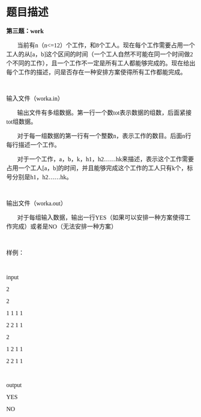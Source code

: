 # 题目描述


<p>
	<b><span style="font-size:16px;font-family:&#39;Microsoft YaHei&#39;;">第三题：</span></b><b><span style="font-size:16px;font-family:&#39;Microsoft YaHei&#39;;">work</span></b> 
</p>
<p style="text-indent:21.75pt;">
	<span style="font-family:&#39;Microsoft YaHei&#39;;font-size:16px;">当前有</span><span style="font-family:&#39;Microsoft YaHei&#39;;font-size:16px;">n</span><span style="font-family:&#39;Microsoft YaHei&#39;;font-size:16px;">（</span><span style="font-family:&#39;Microsoft YaHei&#39;;font-size:16px;">n&lt;=12</span><span style="font-family:&#39;Microsoft YaHei&#39;;font-size:16px;">）个工作，和</span><span style="font-family:&#39;Microsoft YaHei&#39;;font-size:16px;">8</span><span style="font-family:&#39;Microsoft YaHei&#39;;font-size:16px;">个工人。现在每个工作需要占用一个工人的从</span><span style="font-family:&#39;Microsoft YaHei&#39;;font-size:16px;">[a</span><span style="font-family:&#39;Microsoft YaHei&#39;;font-size:16px;">，</span><span style="font-family:&#39;Microsoft YaHei&#39;;font-size:16px;">b]</span><span style="font-family:&#39;Microsoft YaHei&#39;;font-size:16px;">这个区间的时间（一个工人自然不可能在同一个时间做</span><span style="font-family:&#39;Microsoft YaHei&#39;;font-size:16px;">2</span><span style="font-family:&#39;Microsoft YaHei&#39;;font-size:16px;">个不同的工作），且一个工作不一定是所有工人都能够完成的。现在给出每个工作的描述，问是否存在一种安排方案使得所有工作都能完成。</span><span></span> 
</p>
<p>
	<span style="font-family:&#39;Microsoft YaHei&#39;;font-size:16px;"> </span> 
</p>
<p>
	<span style="font-family:&#39;Microsoft YaHei&#39;;font-size:16px;">输入文件（</span><span style="font-family:&#39;Microsoft YaHei&#39;;font-size:16px;">worka.in</span><span style="font-family:&#39;Microsoft YaHei&#39;;font-size:16px;">）</span><span></span> 
</p>
<p style="text-indent:21.75pt;">
	<span style="font-family:&#39;Microsoft YaHei&#39;;font-size:16px;">输出文件有多组数据。第一行一个数</span><span style="font-family:&#39;Microsoft YaHei&#39;;font-size:16px;">tot</span><span style="font-family:&#39;Microsoft YaHei&#39;;font-size:16px;">表示数据的组数，后面紧接</span><span style="font-family:&#39;Microsoft YaHei&#39;;font-size:16px;">tot</span><span style="font-family:&#39;Microsoft YaHei&#39;;font-size:16px;">组数据。</span><span></span> 
</p>
<p style="text-indent:21.75pt;">
	<span style="font-family:&#39;Microsoft YaHei&#39;;font-size:16px;">对于每一组数据的第一行有一个整数</span><span style="font-family:&#39;Microsoft YaHei&#39;;font-size:16px;">n</span><span style="font-family:&#39;Microsoft YaHei&#39;;font-size:16px;">，表示工作的数目。后面</span><span style="font-family:&#39;Microsoft YaHei&#39;;font-size:16px;">n</span><span style="font-family:&#39;Microsoft YaHei&#39;;font-size:16px;">行每行描述一个工作。</span><span></span> 
</p>
<p style="text-indent:21.75pt;">
	<span style="font-family:&#39;Microsoft YaHei&#39;;font-size:16px;">对于一个工作，</span><span style="font-family:&#39;Microsoft YaHei&#39;;font-size:16px;">a</span><span style="font-family:&#39;Microsoft YaHei&#39;;font-size:16px;">，</span><span style="font-family:&#39;Microsoft YaHei&#39;;font-size:16px;">b</span><span style="font-family:&#39;Microsoft YaHei&#39;;font-size:16px;">，</span><span style="font-family:&#39;Microsoft YaHei&#39;;font-size:16px;">k</span><span style="font-family:&#39;Microsoft YaHei&#39;;font-size:16px;">，</span><span style="font-family:&#39;Microsoft YaHei&#39;;font-size:16px;">h1</span><span style="font-family:&#39;Microsoft YaHei&#39;;font-size:16px;">，</span><span style="font-family:&#39;Microsoft YaHei&#39;;font-size:16px;">h2</span><span style="font-family:&#39;Microsoft YaHei&#39;;font-size:16px;">……</span><span style="font-family:&#39;Microsoft YaHei&#39;;font-size:16px;">hk</span><span style="font-family:&#39;Microsoft YaHei&#39;;font-size:16px;">来描述，表示这个工作需要占用一个工人</span><span style="font-family:&#39;Microsoft YaHei&#39;;font-size:16px;">[a</span><span style="font-family:&#39;Microsoft YaHei&#39;;font-size:16px;">，</span><span style="font-family:&#39;Microsoft YaHei&#39;;font-size:16px;">b]</span><span style="font-family:&#39;Microsoft YaHei&#39;;font-size:16px;">的时间，并且能够完成这个工作的工人只有</span><span style="font-family:&#39;Microsoft YaHei&#39;;font-size:16px;">k</span><span style="font-family:&#39;Microsoft YaHei&#39;;font-size:16px;">个，标号分别是</span><span style="font-family:&#39;Microsoft YaHei&#39;;font-size:16px;">h1</span><span style="font-family:&#39;Microsoft YaHei&#39;;font-size:16px;">，</span><span style="font-family:&#39;Microsoft YaHei&#39;;font-size:16px;">h2</span><span style="font-family:&#39;Microsoft YaHei&#39;;font-size:16px;">……</span><span style="font-family:&#39;Microsoft YaHei&#39;;font-size:16px;">hk</span><span style="font-family:&#39;Microsoft YaHei&#39;;font-size:16px;">。</span><span></span> 
</p>
<p>
	<span style="font-family:&#39;Microsoft YaHei&#39;;font-size:16px;"> </span> 
</p>
<p>
	<span style="font-family:&#39;Microsoft YaHei&#39;;font-size:16px;">输出文件（</span><span style="font-family:&#39;Microsoft YaHei&#39;;font-size:16px;">worka.out</span><span style="font-family:&#39;Microsoft YaHei&#39;;font-size:16px;">）</span><span></span> 
</p>
<p style="text-indent:21.75pt;">
	<span style="font-family:&#39;Microsoft YaHei&#39;;font-size:16px;">对于每组输入数据，输出一行</span><span style="font-family:&#39;Microsoft YaHei&#39;;font-size:16px;">YES</span><span style="font-family:&#39;Microsoft YaHei&#39;;font-size:16px;">（如果可以安排一种方案使得工作完成）或者是</span><span style="font-family:&#39;Microsoft YaHei&#39;;font-size:16px;">NO</span><span style="font-family:&#39;Microsoft YaHei&#39;;font-size:16px;">（无法安排一种方案）</span><span></span> 
</p>
<p>
	<span style="font-family:&#39;Microsoft YaHei&#39;;font-size:16px;"> </span> 
</p>
<p>
	<span style="font-family:&#39;Microsoft YaHei&#39;;font-size:16px;">样例：</span><span></span> 
</p>
<p>
	<span style="font-family:&#39;Microsoft YaHei&#39;;font-size:16px;"> </span> 
</p>
<p>
	<span style="font-family:&#39;Microsoft YaHei&#39;;font-size:16px;">input</span> 
</p>
<p>
	<span style="font-family:&#39;Microsoft YaHei&#39;;font-size:16px;">2</span> 
</p>
<p>
	<span style="font-family:&#39;Microsoft YaHei&#39;;font-size:16px;">2</span> 
</p>
<p>
	<span style="font-family:&#39;Microsoft YaHei&#39;;font-size:16px;">1 1 1 1 </span> 
</p>
<p>
	<span style="font-family:&#39;Microsoft YaHei&#39;;font-size:16px;">2 2 1 1</span> 
</p>
<p>
	<span style="font-family:&#39;Microsoft YaHei&#39;;font-size:16px;">2</span> 
</p>
<p>
	<span style="font-family:&#39;Microsoft YaHei&#39;;font-size:16px;">1 2 1 1 </span> 
</p>
<p>
	<span style="font-family:&#39;Microsoft YaHei&#39;;font-size:16px;">2 2 1 1</span> 
</p>
<p>
	<span style="font-family:&#39;Microsoft YaHei&#39;;font-size:16px;"> </span> 
</p>
<p>
	<span style="font-family:&#39;Microsoft YaHei&#39;;font-size:16px;">output</span> 
</p>
<p>
	<span style="font-family:&#39;Microsoft YaHei&#39;;font-size:16px;">YES</span> 
</p>
<p>
	<span style="font-family:&#39;Microsoft YaHei&#39;;font-size:16px;">NO</span> 
</p>
